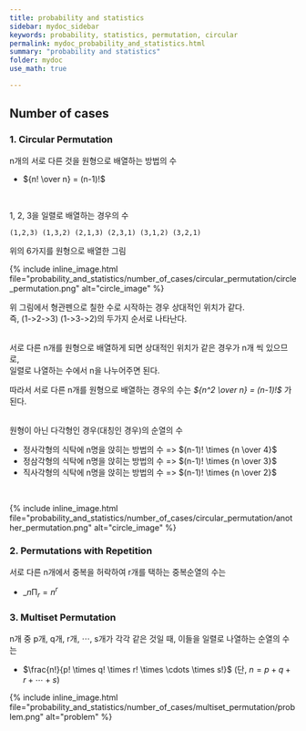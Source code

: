 ```yaml
---
title: probability and statistics
sidebar: mydoc_sidebar
keywords: probability, statistics, permutation, circular
permalink: mydoc_probability_and_statistics.html
summary: "probability and statistics"
folder: mydoc
use_math: true

---
```


## Number of cases

### 1. Circular Permutation

n개의 서로 다른 것을 원형으로 배열하는 방법의 수 <br>

* ${n! \over n} = (n-1)!$

<br>

1, 2, 3을 일렬로 배열하는 경우의 수

    (1,2,3) (1,3,2) (2,1,3) (2,3,1) (3,1,2) (3,2,1)

위의 6가지를 원형으로 배열한 그림 <br>

{% include inline_image.html file="probability_and_statistics/number_of_cases/circular_permutation/circle_permutation.png" alt="circle_image" %}

위 그림에서 형관펜으로 칠한 수로 시작하는 경우 상대적인 위치가 같다. <br>
즉, (1->2->3) (1->3->2)의 두가지 순서로 나타난다. <br><br>

서로 다른 n개를 원형으로 배열하게 되면 상대적인 위치가 같은 경우가 n개 씩 있으므로, <br>
일렬로 나열하는 수에서 n을 나누어주면 된다.<br>

따라서 서로 다른 n개를 원형으로 배열하는 경우의 수는 *${n^2 \over n} = (n-1)!$* 가 된다.
<br><br>

원형이 아닌 다각형인 경우(대칭인 경우)의 순열의 수
* 정사각형의 식탁에 n명을 앉히는 방법의 수 => $(n-1)! \times {n \over 4}$
* 정삼각형의 식탁에 n명을 앉히는 방법의 수 => $(n-1)! \times {n \over 3}$
* 직사각형의 식탁에 n명을 앉히는 방법의 수 => $(n-1)! \times {n \over 2}$
<br>

{% include inline_image.html file="probability_and_statistics/number_of_cases/circular_permutation/another_permutation.png" alt="circle_image" %}


### 2. Permutations with Repetition

서로 다른 n개에서 중복을 허락하여 r개를 택하는 중복순열의 수는<br>

* $\_{n}\mathrm{\Pi}_{r} = n^r$

### 3. Multiset Permutation

n개 중 p개, q개, r개, $\cdots$, s개가 각각 같은 것일 때, 이들을 일렬로 나열하는 순열의 수는

* $\frac{n!}{p! \times q! \times r! \times \cdots \times s!}$ (단, $n = p + q + r + \cdots + s$)

{% include inline_image.html file="probability_and_statistics/number_of_cases/multiset_permutation/problem.png" alt="problem" %}